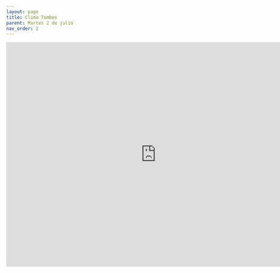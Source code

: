 ```yaml
---
layout: page
title: Clima Tumbes
parent: Martes 2 de julio
nav_order: 2
---
```


<iframe src="https://html-preview.github.io/?url=https://github.com/twbs/bootstrap/blob/gh-pages/2.3.2/index.html" width="800" height="600" frameborder="0" title="Clima Tumbes">
        Tu navegador no soporta iframes.
</iframe>
